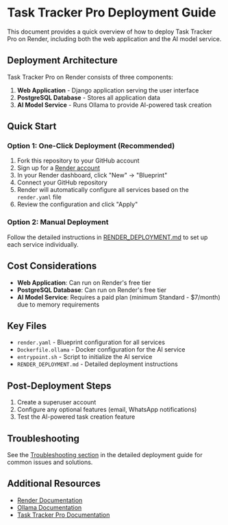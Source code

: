 # Task Tracker Pro Deployment Guide

This document provides a quick overview of how to deploy Task Tracker Pro on Render, including both the web application and the AI model service.

## Deployment Architecture

Task Tracker Pro on Render consists of three components:

1. **Web Application** - Django application serving the user interface
2. **PostgreSQL Database** - Stores all application data
3. **AI Model Service** - Runs Ollama to provide AI-powered task creation

## Quick Start

### Option 1: One-Click Deployment (Recommended)

1. Fork this repository to your GitHub account
2. Sign up for a [Render account](https://render.com/)
3. In your Render dashboard, click "New" → "Blueprint"
4. Connect your GitHub repository
5. Render will automatically configure all services based on the `render.yaml` file
6. Review the configuration and click "Apply"

### Option 2: Manual Deployment

Follow the detailed instructions in [RENDER_DEPLOYMENT.md](RENDER_DEPLOYMENT.md) to set up each service individually.

## Cost Considerations

- **Web Application**: Can run on Render's free tier
- **PostgreSQL Database**: Can run on Render's free tier
- **AI Model Service**: Requires a paid plan (minimum Standard - $7/month) due to memory requirements

## Key Files

- `render.yaml` - Blueprint configuration for all services
- `Dockerfile.ollama` - Docker configuration for the AI service
- `entrypoint.sh` - Script to initialize the AI service
- `RENDER_DEPLOYMENT.md` - Detailed deployment instructions

## Post-Deployment Steps

1. Create a superuser account
2. Configure any optional features (email, WhatsApp notifications)
3. Test the AI-powered task creation feature

## Troubleshooting

See the [Troubleshooting section](RENDER_DEPLOYMENT.md#troubleshooting) in the detailed deployment guide for common issues and solutions.

## Additional Resources

- [Render Documentation](https://render.com/docs)
- [Ollama Documentation](https://github.com/ollama/ollama)
- [Task Tracker Pro Documentation](README.md)
